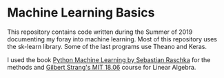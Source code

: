 # Machine Learning Basics

This repository contains code written during the Summer of 2019 documenting my foray 
into machine learning. Most of this repository uses the sk-learn library. Some of the last 
programs use Theano and Keras. 

I used the book [Python Machine Learning by Sebastian Raschka](https://sebastianraschka.com/books/)
for the methods and [Gilbert Strang's MIT 18.06](https://ocw.mit.edu/courses/mathematics/18-06-linear-algebra-spring-2010/)
 course for Linear Algebra.